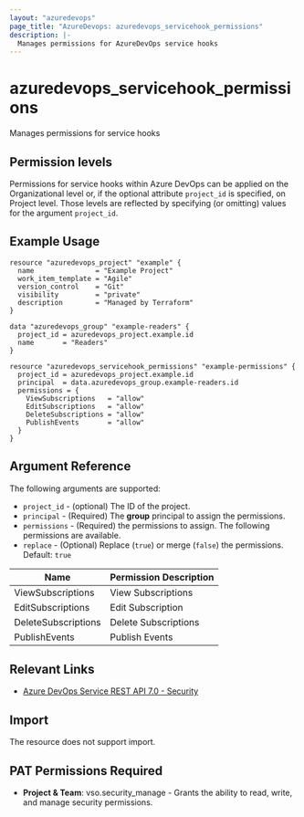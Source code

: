 ```yaml
---
layout: "azuredevops"
page_title: "AzureDevops: azuredevops_servicehook_permissions"
description: |-
  Manages permissions for AzureDevOps service hooks
---
```


# azuredevops_servicehook_permissions

Manages permissions for service hooks

## Permission levels

Permissions for service hooks within Azure DevOps can be applied on the Organizational level or, if the optional attribute `project_id` is specified, on Project level.
Those levels are reflected by specifying (or omitting) values for the argument `project_id`.

## Example Usage

```hcl
resource "azuredevops_project" "example" {
  name               = "Example Project"
  work_item_template = "Agile"
  version_control    = "Git"
  visibility         = "private"
  description        = "Managed by Terraform"
}

data "azuredevops_group" "example-readers" {
  project_id = azuredevops_project.example.id
  name       = "Readers"
}

resource "azuredevops_servicehook_permissions" "example-permissions" {
  project_id = azuredevops_project.example.id
  principal  = data.azuredevops_group.example-readers.id
  permissions = {
    ViewSubscriptions   = "allow"
    EditSubscriptions   = "allow"
    DeleteSubscriptions = "allow"
    PublishEvents       = "allow"
  }
}
```

## Argument Reference

The following arguments are supported:

* `project_id` - (optional) The ID of the project.
* `principal` - (Required) The **group** principal to assign the permissions.
* `permissions` - (Required) the permissions to assign. The following permissions are available.
* `replace` - (Optional) Replace (`true`) or merge (`false`) the permissions. Default: `true`

| Name               | Permission Description   |
| ------------------ | ------------------------ |
| ViewSubscriptions  | View Subscriptions       |
| EditSubscriptions  | Edit Subscription        | 
| DeleteSubscriptions| Delete Subscriptions     | 
| PublishEvents      | Publish Events           | 

## Relevant Links

* [Azure DevOps Service REST API 7.0 - Security](https://docs.microsoft.com/en-us/rest/api/azure/devops/security/?view=azure-devops-rest-7.0)

## Import

The resource does not support import.

## PAT Permissions Required

- **Project & Team**: vso.security_manage - Grants the ability to read, write, and manage security permissions.
